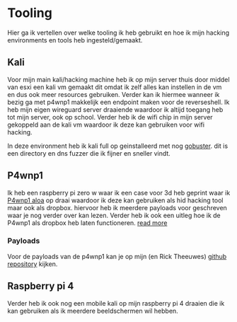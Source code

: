 # Tooling

Hier ga ik vertellen over welke tooling ik heb gebruikt en hoe ik mijn hacking environments en tools heb ingesteld/gemaakt.

## Kali
Voor mijn main kali/hacking machine heb ik op mijn server thuis door middel van esxi een kali vm gemaakt dit omdat ik zelf alles kan instellen in de vm en dus ook meer resources gebruiken. Verder kan ik hiermee wanneer ik bezig ga met p4wnp1 makkelijk een endpoint maken voor de reverseshell. Ik heb mijn eigen wireguard server draaiende waardoor ik altijd toegang heb tot mijn server, ook op school. Verder heb ik de wifi chip in mijn server gekoppeld aan de kali vm waardoor ik deze kan gebruiken voor wifi hacking.

In deze environment heb ik kali full op geinstalleerd met nog [gobuster](https://github.com/OJ/gobuster). dit is een directory en dns fuzzer die ik fijner en sneller vindt.

## P4wnp1
Ik heb een raspberry pi zero w waar ik een case voor 3d heb geprint waar ik [P4wnp1 aloa](https://github.com/RoganDawes/P4wnP1_aloa) op draai waardoor ik deze kan gebruiken als hid hacking tool maar ook als dropbox. hiervoor heb ik meerdere payloads voor geschreven waar je nog verder over kan lezen. Verder heb ik ook een uitleg hoe ik de P4wnp1 als dropbox heb laten functioneren. [read more](p4wnp1)

### Payloads
Voor de payloads van de p4wnp1 kan je op mijn (en Rick Theeuwes) [github repository](https://github.com/Riqky/Payloads) kijken.

## Raspberry pi 4
Verder heb ik ook nog een mobile kali op mijn raspberry pi 4 draaien die ik kan gebruiken als ik meerdere beeldschermen wil hebben.